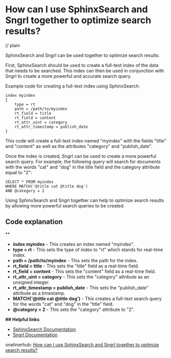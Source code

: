 # How can I use SphinxSearch and Sngrl together to optimize search results?
// plain

SphinxSearch and Sngrl can be used together to optimize search results.

First, SphinxSearch should be used to create a full-text index of the data that needs to be searched. This index can then be used in conjunction with Sngrl to create a more powerful and accurate search query.

Example code for creating a full-text index using SphinxSearch:
```
index myindex
{
    type = rt
    path = /path/to/myindex
    rt_field = title
    rt_field = content
    rt_attr_uint = category
    rt_attr_timestamp = publish_date
}
```

This code will create a full-text index named "myindex" with the fields "title" and "content" as well as the attributes "category" and "publish_date".

Once the index is created, Sngrl can be used to create a more powerful search query. For example, the following query will search for documents with the words "cat" and "dog" in the title field and the category attribute equal to "2":

```
SELECT * FROM myindex
WHERE MATCH('@title cat @title dog')
AND @category = 2
```

Using SphinxSearch and Sngrl together can help to optimize search results by allowing more powerful search queries to be created.

## Code explanation
**
- **index myindex** - This creates an index named "myindex".
- **type = rt** - This sets the type of index to "rt" which stands for real-time index.
- **path = /path/to/myindex** - This sets the path for the index.
- **rt_field = title** - This sets the "title" field as a real-time field.
- **rt_field = content** - This sets the "content" field as a real-time field.
- **rt_attr_uint = category** - This sets the "category" attribute as an unsigned integer.
- **rt_attr_timestamp = publish_date** - This sets the "publish_date" attribute as a timestamp.
- **MATCH('@title cat @title dog')** - This creates a full-text search query for the words "cat" and "dog" in the "title" field.
- **@category = 2** - This sets the "category" attribute to "2".

**## Helpful links**
- [SphinxSearch Documentation](http://sphinxsearch.com/docs/current.html)
- [Sngrl Documentation](https://sngrl.com/docs/index.html)

onelinerhub: [How can I use SphinxSearch and Sngrl together to optimize search results?](https://onelinerhub.com/sphinxsearch/how-can-i-use-sphinxsearch-and-sngrl-together-to-optimize-search-results)
